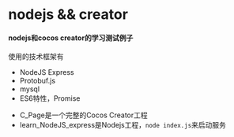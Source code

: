 #  nodejs && creator 


#### nodejs和cocos creator的学习测试例子
使用的技术框架有

- NodeJS Express
- Protobuf.js
- mysql
- ES6特性，Promise



* C_Page是一个完整的Cocos Creator工程
* learn_NodeJS_express是Nodejs工程，`node index.js`来启动服务

